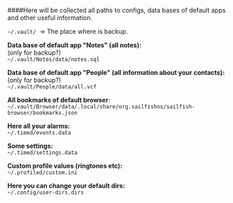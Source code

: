 ####Here will be collected all paths to configs, data bases of default apps and other useful information.

`~/.vault/ `-> The place where is backup.  

**Data base of default app "Notes" (all notes):**  
(only for backup?)  
`~/.vault/Notes/data/notes.sql`

**Data base of default app "People" (all information about your contacts):**  
(only for backup?)  
`~/.vault/People/data/all.vcf`

**All bookmarks of default browser**:  
`~/.vault/Browser/data/.local/share/org.sailfishos/sailfish-browser/bookmarks.json`

**Here all your alarms:**  
`~/.timed/events.data`

**Some settings:**  
`~/.timed/settings.data`

**Custom profile values (ringtones etc):**  
`~/.profiled/custom.ini`

**Here you can change your default dirs:**  
`~/.config/user-dirs.dirs`
